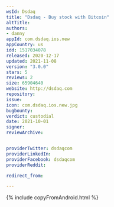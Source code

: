```yaml
---
wsId: Dsdaq
title: "Dsdaq - Buy stock with Bitcoin"
altTitle: 
authors:
- danny
appId: com.dsdaq.ios.new
appCountry: us
idd: 1517034078
released: 2020-12-17
updated: 2021-11-08
version: "3.0.0"
stars: 5
reviews: 2
size: 65904640
website: http://dsdaq.com
repository: 
issue: 
icon: com.dsdaq.ios.new.jpg
bugbounty: 
verdict: custodial
date: 2021-10-01
signer: 
reviewArchive:


providerTwitter: dsdaqcom
providerLinkedIn: 
providerFacebook: dsdaqcom
providerReddit: 

redirect_from:

---
```


{% include copyFromAndroid.html %}

